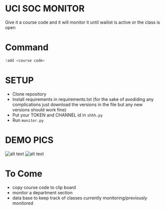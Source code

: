 # UCI SOC MONITOR

Give it a course code and it will monitor it until wailist is active or the class is open
# Command

```python
!add <course code>
```

# SETUP
- Clone repository
- Install requirements in requirements.txt (for the sake of avodiding any complications just download the versions in the file but any new versions should work fine)
- Put your TOKEN and CHANNEL id in ```shhh.py```
- Run ```monitor.py```


# DEMO PICS
![alt text](https://github.com/anastar99/uci-soc-monitor/blob/main/readme_pics/monitoring-pic.png?raw=true)
![alt text](https://github.com/anastar99/uci-soc-monitor/blob/main/readme_pics/waitlist-pic.png?raw=true)



# To Come
- copy course code to clip board
- monitor a department section
- data base to keep track of classes currently monitoring/previously monitored

